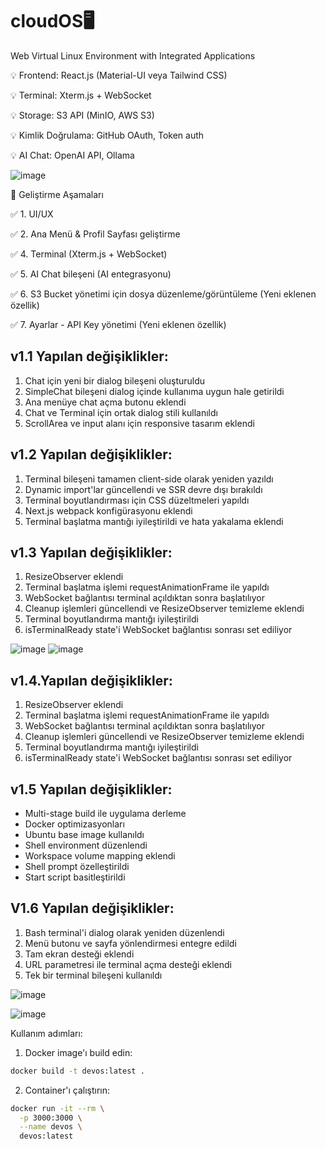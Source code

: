 # cloudOS🖥️
Web Virtual Linux Environment with Integrated Applications

💡 Frontend: React.js (Material-UI veya Tailwind CSS)

💡 Terminal: Xterm.js + WebSocket

💡 Storage: S3 API (MinIO, AWS S3)

💡 Kimlik Doğrulama: GitHub OAuth, Token auth

💡 AI Chat: OpenAI API, Ollama

![image](https://github.com/user-attachments/assets/85f67b19-1f8d-4ad8-bfc9-265276551f33)

📌 Geliştirme Aşamaları

✅ 1. UI/UX 

✅ 2. Ana Menü & Profil Sayfası geliştirme

✅ 4. Terminal (Xterm.js + WebSocket)

✅ 5. AI Chat bileşeni (AI entegrasyonu)

✅ 6. S3 Bucket yönetimi için dosya düzenleme/görüntüleme (Yeni eklenen özellik)

✅ 7. Ayarlar - API Key yönetimi (Yeni eklenen özellik)

## v1.1 Yapılan değişiklikler:
1. Chat için yeni bir dialog bileşeni oluşturuldu
2. SimpleChat bileşeni dialog içinde kullanıma uygun hale getirildi
3. Ana menüye chat açma butonu eklendi
4. Chat ve Terminal için ortak dialog stili kullanıldı
5. ScrollArea ve input alanı için responsive tasarım eklendi

## v1.2 Yapılan değişiklikler:
1. Terminal bileşeni tamamen client-side olarak yeniden yazıldı
2. Dynamic import'lar güncellendi ve SSR devre dışı bırakıldı
3. Terminal boyutlandırması için CSS düzeltmeleri yapıldı
4. Next.js webpack konfigürasyonu eklendi
5. Terminal başlatma mantığı iyileştirildi ve hata yakalama eklendi

## v1.3 Yapılan değişiklikler:
1. ResizeObserver eklendi
2. Terminal başlatma işlemi requestAnimationFrame ile yapıldı
3. WebSocket bağlantısı terminal açıldıktan sonra başlatılıyor
4. Cleanup işlemleri güncellendi ve ResizeObserver temizleme eklendi
5. Terminal boyutlandırma mantığı iyileştirildi
6. isTerminalReady state'i WebSocket bağlantısı sonrası set ediliyor


![image](https://github.com/user-attachments/assets/47b67ecb-dc1c-4129-86a1-676ee02830b7) ![image](https://github.com/user-attachments/assets/f837d1df-ce5b-4f2c-b6bc-1948b0ede9b0)

## v1.4.Yapılan değişiklikler:
1. ResizeObserver eklendi
2. Terminal başlatma işlemi requestAnimationFrame ile yapıldı
3. WebSocket bağlantısı terminal açıldıktan sonra başlatılıyor
4. Cleanup işlemleri güncellendi ve ResizeObserver temizleme eklendi
5. Terminal boyutlandırma mantığı iyileştirildi
6. isTerminalReady state'i WebSocket bağlantısı sonrası set ediliyor

## v1.5 Yapılan değişiklikler:
- Multi-stage build ile uygulama derleme
- Docker optimizasyonları
- Ubuntu base image kullanıldı
- Shell environment düzenlendi
- Workspace volume mapping eklendi
- Shell prompt özelleştirildi
- Start script basitleştirildi

## V1.6 Yapılan değişiklikler:
1. Bash terminal'i dialog olarak yeniden düzenlendi
2. Menü butonu ve sayfa yönlendirmesi entegre edildi
3. Tam ekran desteği eklendi
4. URL parametresi ile terminal açma desteği eklendi
5. Tek bir terminal bileşeni kullanıldı

![image](https://github.com/user-attachments/assets/2d7978e8-0255-40ec-bf27-cd18e52ea6e5)

![image](https://github.com/user-attachments/assets/4b99ccef-3785-4748-adcd-bee942147131)

Kullanım adımları:
1. Docker image'ı build edin:
```bash
docker build -t devos:latest .
```

2. Container'ı çalıştırın:
```bash
docker run -it --rm \
  -p 3000:3000 \
  --name devos \
  devos:latest
```



